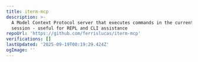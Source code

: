 ```yaml
---
title: iterm-mcp
description: >-
  A Model Context Protocol server that executes commands in the current iTerm
  session - useful for REPL and CLI assistance
repoUrl: 'https://github.com/ferrislucas/iterm-mcp'
verifications: []
lastUpdated: '2025-09-19T00:19:29.424Z'
ogImage: ''
---
```


